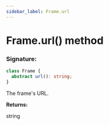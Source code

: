 ```yaml
---
sidebar_label: Frame.url
---
```


# Frame.url() method

### Signature:

```typescript
class Frame {
  abstract url(): string;
}
```

The frame's URL.

**Returns:**

string
